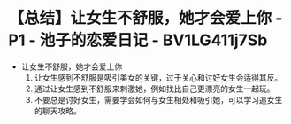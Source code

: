 # 【总结】让女生不舒服，她才会爱上你 - P1 - 池子的恋爱日记 - BV1LG411j7Sb

-   让女生不舒服，她才会爱上你
    1.  让女生感到不舒服是吸引美女的关键，过于关心和讨好女生会适得其反。
    2.  通过让女生感到不舒服来刺激她，例如找比自己更漂亮的女生一起玩。
    3.  不要总是讨好女生，需要学会如何与女生相处和吸引她，可以学习追女生的聊天攻略。